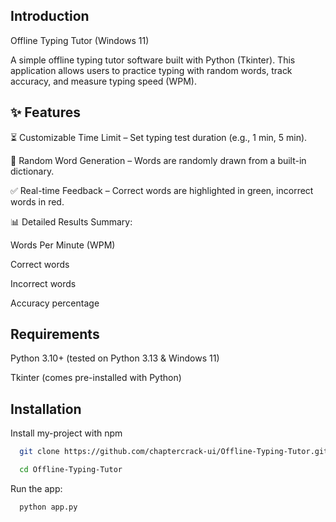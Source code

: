 
## Introduction

Offline Typing Tutor (Windows 11)

A simple offline typing tutor software built with Python (Tkinter).
This application allows users to practice typing with random words, track accuracy, and measure typing speed (WPM).
## ✨ Features
⏳ Customizable Time Limit – Set typing test duration (e.g., 1 min, 5 min).

🔀 Random Word Generation – Words are randomly drawn from a built-in dictionary.

✅ Real-time Feedback – Correct words are highlighted in green, incorrect words in red.

📊 Detailed Results Summary:

Words Per Minute (WPM)

Correct words

Incorrect words

Accuracy percentage
## Requirements
Python 3.10+ (tested on Python 3.13 & Windows 11)

Tkinter (comes pre-installed with Python)
## Installation

Install my-project with npm

```bash
  git clone https://github.com/chaptercrack-ui/Offline-Typing-Tutor.git

  cd Offline-Typing-Tutor
```

Run the app:

```bash
  python app.py
```
    
